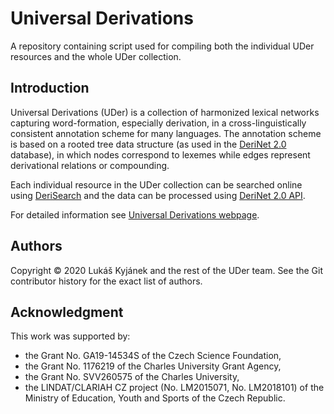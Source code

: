 
# Universal Derivations

A repository containing script used for compiling both the individual UDer resources and the whole UDer collection.


## Introduction

Universal Derivations (UDer) is a collection of harmonized lexical networks capturing word-formation, especially derivation, in a cross-linguistically consistent annotation scheme for many languages. The annotation scheme is based on a rooted tree data structure (as used in the [DeriNet 2.0](http://ufal.mff.cuni.cz/derinet) database), in which nodes correspond to lexemes while edges represent derivational relations or compounding.

Each individual resource in the UDer collection can be searched online using [DeriSearch](https://ufal.mff.cuni.cz/universal-derivations/derisearch) and the data can be processed using [DeriNet 2.0 API](https://github.com/vidraj/derinet/tree/master/tools/data-api/derinet2).

For detailed information see [Universal Derivations webpage](https://ufal.mff.cuni.cz/universal-derivations).


## Authors

Copyright &copy; 2020 Lukáš Kyjánek and the rest of the UDer team.
See the Git contributor history for the exact list of authors.


## Acknowledgment
This work was supported by:
- the Grant No. GA19-14534S of the Czech Science Foundation,
- the Grant No. 1176219 of the Charles University Grant Agency,
- the Grant No. SVV260575 of the Charles University,
- the LINDAT/CLARIAH CZ project (No. LM2015071, No. LM2018101) of the Ministry of Education, Youth and Sports of the Czech Republic.
